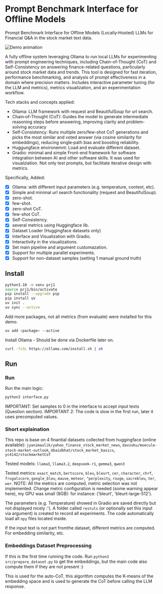 # Prompt Benchmark Interface for Offline Models

Prompt Benchmark Interface for Offline Models (Locally‑Hosted) LLMs for Financial Q&A in the stock market text data.

![Demo animation](figures/demo.gif)

A fully offline system leveraging Ollama to run local LLMs for experimenting with prompt engineering techniques, including Chain-of-Thought (CoT) and Self-Consistency on answering finance-related questions, particularly around stock market data and trends. This tool is designed for fast iteration, performance benchmarking, and analysis of prompt effectiveness in a domain where precision matters. Includes interactive parameter tuning (for the LLM and metrics), metrics visualization, and an experimentation workflow.

Tech stacks and concepts applied:

- Ollama: LLM framework with request and BeautifulSoup for url search.
- Chain‑of‑Thought (CoT): Guides the model to generate intermediate reasoning steps before answering, improving clarity and problem-solving accuracy
- Self‑Consistency: Runs multiple zero/few-shot CoT generations and picks the most similar and voted answer (via cosine similarity for embeddings), reducing single‑path bias and boosting reliability.
- Huggungface environemnt: Load and evaluate different dataset.
- Gradio: minimal and simple Front-end framework for software integration between AI and other software skills. It was used for visualziation. Not only test prompts, but facilitate iterative design with metrics.

Specifically, Added:

- [X] Ollama: with different input parameters (e.g. temperature, context, etc).
- [X] Simple and minimal url search functionality (request and BeautifulSoup).
- [X] zero-shot.
- [X] few-shot.
- [X] zero-shot CoT.
- [X] few-shot CoT.
- [X] Self-Consistency.
- [X] several metrics using Huggingface lib.
- [X] Dataset Loader (Huggingface datasets only)
- [X] Interface and Visualization with Gradio.
- [X] Interactivity in the visualizations.
- [X] Set main pipeline and argument customazation.
- [X] Support for multiple parallel experiments.
- [X] Support for non-dataset samples (setting 1 manual ground truth)

## Install

```bash
python3.10 -m venv prj1
source prj1/bin/activate
pip install --upgrade pip
pip install uv
uv init . 
uv sync --active
```

Add more packages, not all metrics (from evaluate) were installed for this demo.

```bash
uv add <package> --active
```

Install Ollama - Should be done via Dockerfile later on.

```bash
curl -fsSL https://ollama.com/install.sh | sh
```

## Run

### Run

Run the main logic:

```bash
python3 interface.py
```

IMPORTANT: Set samples to 0 in the interface to accept input texts (Question section).
IMPORTANT 2: The code is slow in the first run, later it uses precomputed values.

### Short explaination

This repo is base on 4 finantial datasets collected from huggingface (online available): `jyanimaulik/yahoo_finance_stock_market_news`, `davzoku/moecule-stock-market-outlook`, `Ubaidbhat/stock_market_basics`, `yc4142/stockmarketCoT`

Tested models: `llama3`, `llama3.2`, `deepseek-r1`, `gemma3`, `qwen3`

Tested metrics: `exact_match`,  `bertscore`, `bleu`, `bleurt`, `cer`, `character`, `chrf`, `frugalscore`, `google_bleu`, `mauve`, `meteor`, `"perplexity`, `rouge`, `sacrebleu`, `ter`, `wer`. NOTE: All the metrics are computed, metric selection was not implemented. Change metric configuration is needed (some warning appear here), my GPU was small (8GB): for instance: ('bleurt', 'bleurt-large-512').

The parameters (e.g. Temperature) showed in Gradio are saved directly but not displayed nicely :'(. A folder called `restuls` (or optionally set this input via argument) is created to record all experiments. The code automatically load all `npy` files located inside.

If the input text is not part fromthe dataset, different metrics are computed. For embedding similarity, etc.

### Embeddings Dataset Preprocessing

If this is the first time running the code. Run `python3 src/prepare_dataset.py` to get the embeddings, but the main code also compute them if they are not present :)

This is used for the auto-CoT, this algorithm computes the K-means of the embedding space and is used to generate the CoT before calling the LLM response.
